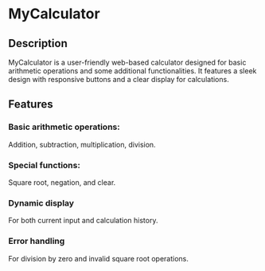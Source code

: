 # MyCalculator
## Description
MyCalculator is a user-friendly web-based calculator designed for basic arithmetic operations and some additional functionalities. It features a sleek design with responsive buttons and a clear display for calculations.

## Features
### Basic arithmetic operations: 
Addition, subtraction, multiplication, division.	 

### Special functions: 
Square root, negation, and clear.	

### Dynamic display 
For both current input and calculation history.	

### Error handling 
For division by zero and invalid square root operations.	
